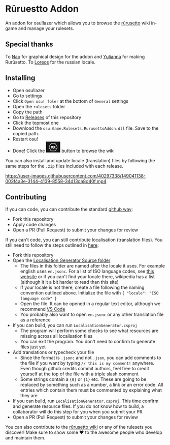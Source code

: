 # Rūruestto Addon
An addon for osu!lazer which allows you to browse the [rūrusetto](https://rulesets.info) wiki in-game and manage your rulesets.

## Special thanks
To [Nao](https://github.com/naoei) for graphical design for the addon and [Yulianna](https://github.com/HelloYeew) for making Rurūsetto.
To [Loreos](https://github.com/Loreos7) for the russian locale.

## Installing
* Open osu!lazer
* Go to settings
* Click `Open osu! foler` at the bottom of `General` settings
* Open the `rulesets` folder
* Copy the path
* Go to [Releases](https://github.com/Flutterish/rurusetto-addon/releases) of this repository
* Click the topmost one
* Download the `osu.Game.Rulesets.RurusettoAddon.dll` file. Save to the copied path.
* Restart osu!
* Done! Click the ![overlay button](./overlayButton.png) button to browse the wiki

You can also install and update locale (translation) files by following the same steps for the `.zip` files included with each release.

https://user-images.githubusercontent.com/40297338/149041138-003f4a3e-3144-4139-8558-34d13da8d40f.mp4

## Contributing
If you can code, you can contribute the standard [github way](https://github.com/firstcontributions/first-contributions):
* Fork this repository
* Apply code changes
* Open a PR (Pull Request) to submit your changes for review

If you can't code, you can still contribute localisation (translation files). You still need to follow the steps outlined in [here](https://github.com/firstcontributions/first-contributions):
* Fork this repository
* Open the [Localisation Generator Source folder](./LocalizationGenerator/Source)
  * The files in this folder are named after the locale it uses. For example english uses `en.jsonc`. For a list of ISO language codes, see [this website](http://www.lingoes.net/en/translator/langcode.htm) or if you can't find your locale there, wikipedia has a list (although it it a bit harder to read than this site)
  * If your locale is not there, create a file following the naming convention outlined above. Initialize the file with `{ "locale": "ISO language code" }`
  * Open the file. It can be opened in a regular text editor, although we recommend [VS Code](https://code.visualstudio.com)
  * You probably also want to open `en.jsonc` or any other translation file as a reference
* If you can build, you can run `LocalisationGenerator.csproj`
  * The program will perform some checks to see what resources are missing across all localisation files
  * You can exit the program. You don't need to confirm to generate files just yet
* Add translations or typecheck your file
  * Since the format is `.jsonc` and not `.json`, you can add comments to the file if you want by typing `// this is my comment!` anywhere. Even though github credits commit authors, feel free to credit yourself at the top of the file with a triple slash comment
  * Some strings contain a `{0}` or `{1}` etc. These are going to be replaced by something such as a number, a link or an error code. All entries which contain them must be commented by explaining what they are
* If you can build, run `LocalisationGenerator.csproj`. This time confirm and generate resource files. If you do not know how to build, a collaborator will do this step for you when you submit your PR
* Open a PR (Pull Request) to submit your changes for review

You can also contribute to the [rūrusetto wiki](https://rulesets.info) or any of the rulesets you discover! Make sure to show some ❤️ to the awesome people who develop and maintain them.
